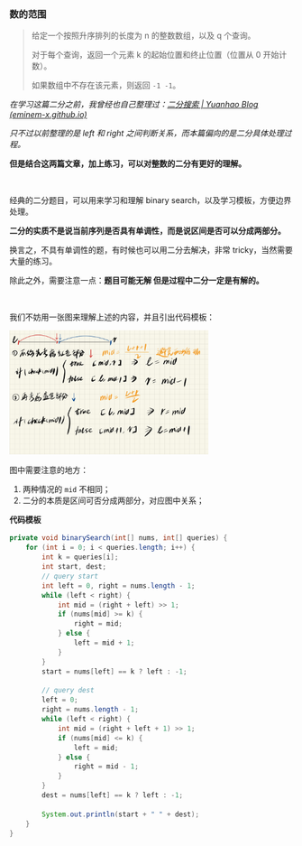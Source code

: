 ### 数的范围

>给定一个按照升序排列的长度为 n 的整数数组，以及 q 个查询。
>
>对于每个查询，返回一个元素 k 的起始位置和终止位置（位置从 0 开始计数）。
>
>如果数组中不存在该元素，则返回 `-1 -1`。

*在学习这篇二分之前，我曾经也自己整理过：[二分搜索 | Yuanhao Blog (eminem-x.github.io)](https://eminem-x.github.io/2021/12/20/二分搜索/)*

*只不过以前整理的是 left 和 right 之间判断关系，而本篇偏向的是二分具体处理过程。*

**但是结合这两篇文章，加上练习，可以对整数的二分有更好的理解。**

<br>

经典的二分题目，可以用来学习和理解 binary search，以及学习模板，方便边界处理。

<strong>二分的实质不是说当前序列是否具有单调性，而是说区间是否可以分成两部分。   </strong>

换言之，不具有单调性的题，有时候也可以用二分去解决，非常 tricky，当然需要大量的练习。

除此之外，需要注意一点：<strong>题目可能无解 但是过程中二分一定是有解的。</strong>

<br>

我们不妨用一张图来理解上述的内容，并且引出代码模板：

 <img src="https://raw.githubusercontent.com/Eminem-x/Learning/main/AcWing/pic/Part1/二分模板.png" alt="system call" style="max-width: 70%">

图中需要注意的地方：

1. 两种情况的 `mid` 不相同；
2. 二分的本质是区间可否分成两部分，对应图中关系；

**代码模板**

```java
private void binarySearch(int[] nums, int[] queries) {
    for (int i = 0; i < queries.length; i++) {
        int k = queries[i];
        int start, dest;
        // query start
        int left = 0, right = nums.length - 1;
        while (left < right) {
            int mid = (right + left) >> 1;
            if (nums[mid] >= k) {
                right = mid;
            } else {
                left = mid + 1;
            }
        }
        start = nums[left] == k ? left : -1;
        
        // query dest
        left = 0;
        right = nums.length - 1;
        while (left < right) {
            int mid = (right + left + 1) >> 1;
            if (nums[mid] <= k) {
                left = mid;
            } else {
                right = mid - 1;
            }
        }
        dest = nums[left] == k ? left : -1;
        
        System.out.println(start + " " + dest);
    }
}
```

